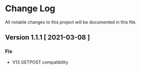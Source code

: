 # Change Log
All notable changes to this project will be documented in this file.

## Version 1.1.1 [ 2021-03-08 ]

### Fix
- V13 GETPOST compatibility
